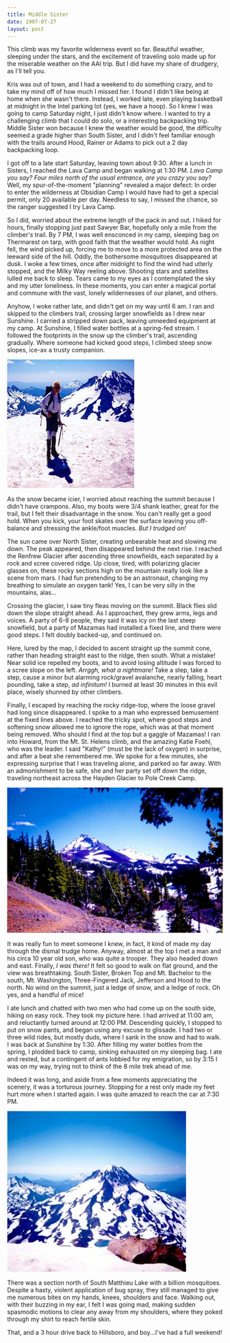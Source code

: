 ```yaml
---
title: Middle Sister
date: 1997-07-27
layout: post
---
```


This climb was my favorite wilderness event so far. Beautiful weather,
sleeping under the stars, and the excitement of traveling solo made
up for the miserable weather on the AAI
trip. But I did have my share of drudgery, as I'll tell you.



Kris was out of town, and I had a weekend to do something crazy, and
to take my mind off of how much I missed her. I found I didn't like
being at home when she wasn't there. Instead, I worked late, even
playing basketball at midnight in the Intel parking lot (yes, we have
a hoop). So I knew I was going to camp Saturday night, I just didn't
know where. I wanted to try a challenging climb that I could do solo,
or a interesting backpacking trip. Middle Sister won because I knew
the weather would be good, the difficulty seemed a grade higher than
South Sister, and I didn't feel familiar enough with the trails around
Hood, Rainer or Adams to pick out a 2 day backpacking loop.


I got off to a late start Saturday, leaving town about 9:30. After a
lunch in Sisters, I reached the Lava Camp and began walking at 1:30
PM. *Lava Camp you say?  Four miles north of the usual entrance,
are you crazy you say?* Well, my spur-of-the-moment "planning"
revealed a major defect: In order to enter the wilderness at Obsidian
Camp I would have had to get a special permit, only 20 available per
day. Needless to say, I missed the chance, so the ranger suggested I
try Lava Camp.

So I did, worried about the extreme length of the pack in and out. I
hiked for hours, finally stopping just past Sawyer Bar, hopefully only
a mile from the climber's trail. By 7 PM, I was well ensconced in my
camp, sleeping bag on Thermarest on tarp, with good faith that the
weather would hold. As night fell, the wind picked up, forcing me to
move to a more protected area on the leeward side of the hill. Oddly,
the bothersome mosquitoes disappeared at dusk. I woke a few times,
once after midnight to find the wind had utterly stopped, and the
Milky Way reeling above. Shooting stars and satellites lulled me back
to sleep. Tears came to my eyes as I contemplated the sky and my utter
loneliness.  In these moments, you can enter a magical portal and
commune with the vast, lonely wildernesses of our planet, and others.

Anyhow, I woke rather late, and didn't get on my way until 6 am. I ran
and skipped to the climbers trail, crossing larger snowfields as I
drew near Sunshine. I carried a stripped down pack, leaving unneeded
equipment at my camp.  At Sunshine, I filled water bottles at a
spring-fed stream. I followed the footprints in the snow up the
climber's trail, ascending gradually. Where someone had kicked good
steps, I climbed steep snow slopes, ice-ax a trusty companion.  

![Me with South Sister in back](images/metop.jpg)

As the snow became icier, I worried about
reaching the summit because I didn't have crampons. Also, my boots
were 3/4 shank leather, great for the trail, but I felt their
disadvantage in the snow. You can't really get a good hold. When you
kick, your foot skates over the surface leaving you off- balance and
stressing the ankle/foot muscles. *But I trudged on!*

The sun came over North Sister, creating unbearable heat and slowing
me down. The peak appeared, then disappeared behind the next rise. I
reached the 
Renfrew Glacier after ascending three snowfields, each
separated by a rock and scree covered ridge. Up close, tired, with
polarizing glacier glasses on, these rocky sections high on the
mountain really look like a scene from mars. I had fun pretending to
be an astronaut, changing my breathing to simulate an oxygen tank!
Yes, I can be very silly in the mountains, alas...

Crossing the glacier, I saw tiny fleas moving on the summit. Black
flies slid down the slope straight ahead. As I approached, they grew
arms, legs and voices. A party of 6-8 people, they said it was icy on
the last steep snowfield, but a party of Mazamas had installed a fixed
line, and there were good steps. I felt doubly backed-up, and
continued on.

Here, lured by the map, I decided to ascent straight up the summit
cone, rather than heading straight east to the ridge, then south. What
a mistake! Near solid ice repelled my boots, and to avoid losing
altitude I was forced to a scree slope on the left.  *Arrggh, what
a nightmare!* Take a step, take a step, cause a minor but alarming
rock/gravel avalanche, nearly falling, heart pounding, take a step,
*ad infinitum!* I burned at least 30 minutes in this evil
place, wisely shunned by other climbers.

Finally, I escaped by reaching the rocky ridge-top, where the loose
gravel had long since disappeared. I spoke to a man who expressed
bemusement at the fixed lines above. I reached the tricky spot, where
good steps and softening snow allowed me to ignore the rope, which was
at that moment being removed. Who should I find at the top but a
gaggle of Mazamas! I ran into Howard, from the Mt. St. Helens climb,
and the amazing Katie Foehl, who was the leader. I said "Kathy!" (must
be the lack of oxygen) in surprise, and after a beat she remembered
me. We spoke for a few minutes, she expressing surprise that I was
traveling alone, and parked so far away. With an admonishment to be
safe, she and her party set off down the ridge, traveling northeast
across the Hayden Glacier to Pole Creek Camp.


![Near Matthieu Lake. My objective is the snowy middle peak](images/nsister.jpg)


It was really fun to meet someone I knew, in fact, it kind of made my
day through the dismal trudge home. Anyway, almost at the top I met a
man and his circa 10 year old son, who was quite a trooper. They also
headed down and east. Finally, *I was there!* It felt so good
to walk on flat ground, and the view was breathtaking. South Sister,
Broken Top and Mt. Bachelor to the south, Mt.  Washington,
Three-Fingered Jack, Jefferson and Hood to the north. No wind on the
summit, just a ledge of snow, and a ledge of rock. Oh yes, and a
handful of mice!

I ate lunch and chatted with two men who had come up on the south
side, hiking on easy rock. They took my picture here. I had arrived at
11:00 am, and reluctantly turned around at 12:00 PM. Descending
quickly, I stopped to put on snow pants, and began using any excuse to
glissade. I had two or three wild rides, but mostly duds, where I sank
in the snow and had to walk. I was back at Sunshine by 1:30. After
filling my water bottles from the spring, I plodded back to camp,
sinking exhausted on my sleeping bag. I ate and rested, but a
contingent of ants lobbied for my emigration, so by 3:15 I was on my
way, trying not to think of the 8 mile trek ahead of me.

Indeed it was long, and aside from a few moments appreciating the
scenery, it was a torturous journey. Stopping for a rest only made my
feet hurt more when I started again. I was quite amazed to reach the
car at 7:30 PM.

![South Sister and friends](images/ssister.jpg)

There was a section north of South Matthieu Lake with a billion
mosquitoes. Despite a hasty, violent application of bug spray, they
still managed to give me numerous bites on my hands, knees, shoulders
and face. Walking out, with their buzzing in my ear, I felt I was
going mad, making sudden spasmodic motions to clear any away from my
shoulders, where they poked through my shirt to reach fertile skin.

That, and a 3 hour drive back to Hillsboro, and boy...I've had a full
weekend!

